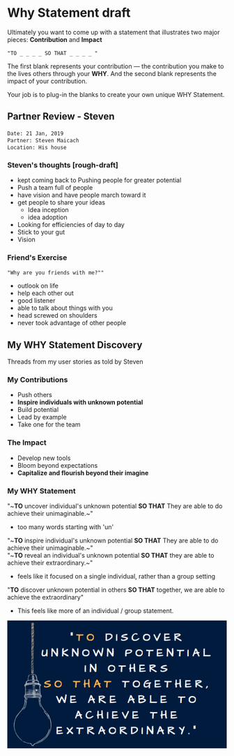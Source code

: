 # Why Statement draft

Ultimately you want to come up with a statement that illustrates two major pieces: **Contribution** and **Impact**

    "TO _ _ _ _ SO THAT _ _ _ _ "

The first blank represents your contribution — the contribution you make to the lives others through your **WHY**. And the second blank represents the impact of your contribution.

Your job is to plug-in the blanks to create your own unique WHY Statement.


## Partner Review - Steven

    Date: 21 Jan, 2019
    Partner: Steven Maicach
    Location: His house

### Steven's thoughts [rough-draft]

* kept coming back to Pushing people for greater potential
* Push a team full of people
* have vision and have people march toward it
* get people to share your ideas
  * Idea inception
  * idea adoption
* Looking for efficiencies of day to day
* Stick to your gut
* Vision

### Friend's Exercise

    "Why are you friends with me?""

* outlook on life
* help each other out
* good listener
* able to talk about things with you
* head screwed on shoulders
* never took advantage of other people


## My WHY Statement Discovery

Threads from my user stories as told by Steven

### My Contributions

* Push others
* **Inspire individuals with unknown potential**
* Build potential
* Lead by example
* Take one for the team

### The Impact

* Develop new tools
* Bloom beyond expectations
* **Capitalize and flourish beyond their imagine**

### My WHY Statement

"~**TO** uncover individual's unknown potential **SO THAT** They are able to do achieve their unimaginable.~"

* too many words starting with 'un'

"~**TO** inspire individual's unknown potential **SO THAT** They are able to do achieve their unimaginable.~"    
"~**TO** reveal an individual's unknown potential **SO THAT** they are able to achieve their extraordinary.~"

* feels like it focused on a single individual, rather than a group setting

"**TO** discover unknown potential in others **SO THAT** together, we are able to achieve the extraordinary"

* This feels like more of an individual / group statement. 

[![my_why_statement](www/my_why_statement.png)](https://www.canva.com/design/DADQV-QvU2o/mZaIZfrGiRgeJ4P1EMaJnw/edit)
